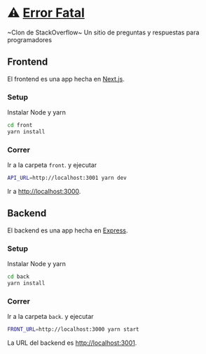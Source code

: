 # ⚠️ [Error Fatal](https://errorfatal.org)

~Clon de StackOverflow~ Un sitio de preguntas y respuestas para programadores

## Frontend

El frontend es una app hecha en [Next.js](https://nextjs.org/).

### Setup

Instalar Node y yarn 

```bash
cd front
yarn install 
```

### Correr

Ir a la carpeta `front`. y ejecutar

```bash
API_URL=http://localhost:3001 yarn dev
```

Ir a [http://localhost:3000](http://localhost:3000).

## Backend 

El backend es una app hecha en [Express](https://expressjs.com/).

### Setup

Instalar Node y yarn 

```bash
cd back 
yarn install 
```

### Correr

Ir a la carpeta `back`. y ejecutar

```bash
FRONT_URL=http://localhost:3000 yarn start 
```

La URL del backend es [http://localhost:3001](http://localhost:3001).
